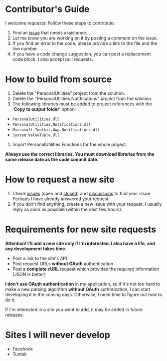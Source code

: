 # Contributor's Guide

I welcome requests! Follow these steps to contribute:

1. Find an [issue](https://github.com/AAndyProgram/SCrawler/issues) that needs assistance.
1. Let me know you are working on it by posting a comment on the issue.
1. If you find an error in the code, please provide a link to the file and the line number.
1. If you have a code change suggestion, you can post a replacement code block. I also accept pull requests.

# How to build from source
1. Delete the "PersonalUtilities" project from the solution.
1. Delete the "PersonalUtilities.Notifications" project from the solution.
1. The following libraries must be added to project references with the '**Copy to output folder**' option:
  - ```PersonalUtilities.dll```
  - ```PersonalUtilities.Notifications.dll```
  - ```Microsoft.Toolkit.Uwp.Notifications.dll```
  - ```System.ValueTuple.dll```
1. Import PersonalUtilities.Functions for the whole project.

**Always use the correct libraries. You must download libraries from the same release date as the code commit date.**

# How to request a new site
1. Check [issues](https://github.com/AAndyProgram/SCrawler/issues) (open and [closed](https://github.com/AAndyProgram/SCrawler/issues?q=is%3Aissue+is%3Aclosed)) and [discussions](https://github.com/AAndyProgram/SCrawler/discussions) to find your issue. Perhaps I have already answered your request.
1. If you don't find anything, create a new issue with your request. I usually reply as soon as possible (within the next few hours).

# Requirements for new site requests

**Attention! I'll add a new site only if I'm interested. I also have a life, and any development takes time.**

- Post a link to the site's API
- Post request URLs **without OAuth** authentication
- Post a **complete cURL** request which provides the required information (JSON is better)

**I don't use OAuth authentication** in my application, so if it's not too hard to make a new parsing algorithm **without OAuth** authorization, I can start developing it in the coming days. Otherwise, I need time to figure out how to do it.

If I'm interested in a site you want to add, it may be added in future releases.

# Sites I will never develop
- Facebook
- Tumblr